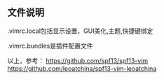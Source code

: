 ## 文件说明

.vimrc.local包括显示设置，GUI美化,主题,快捷键绑定

.vimrc.bundles是插件配置文件

以上，参考：
https://github.com/spf13/spf13-vim
https://github.com/leoatchina/spf13-vim-leoatchina
